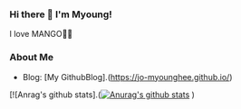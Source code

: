 ### Hi there 👋 I'm Myoung!
I love MANGO🥭🥭

### About Me
- Blog: [My GithubBlog].(https://jo-myounghee.github.io/)

[![Anrag's github stats].([![Anurag's github stats](https://github-readme-stats.vercel.app/api?username=Jo-Myounghee)](https://github.com/anuraghazra/github-readme-stats)
)

<!--
**Jo-Myounghee/Jo-Myounghee** is a ✨ _special_ ✨ repository because its `README.md` (this file) appears on your GitHub profile.

Here are some ideas to get you started:

- 🔭 I’m currently working on ...
- 🌱 I’m currently learning ...
- 👯 I’m looking to collaborate on ...
- 🤔 I’m looking for help with ...
- 💬 Ask me about ...
- 📫 How to reach me: ...
- 😄 Pronouns: ...
- ⚡ Fun fact: ...
-->
